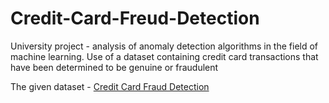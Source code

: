 # Credit-Card-Freud-Detection
University project - analysis of anomaly detection algorithms in the field of machine learning. Use of a dataset containing credit card transactions that have been determined to be genuine or fraudulent

The given dataset - [Credit Card Fraud Detection](https://www.kaggle.com/datasets/mlg-ulb/creditcardfraud)

